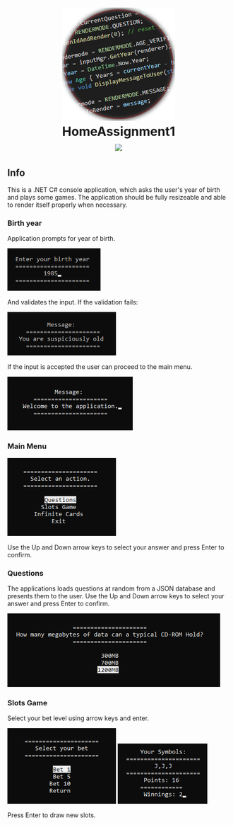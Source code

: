<h1 align="center">
	<img src="https://github.com/Chlorine-trifluoride/media/raw/master/random/testicon.png" width="256"/>
	<br/>
	HomeAssignment1
	<br/>
	<img src="https://github.com/Chlorine-trifluoride/HomeAssignment1/workflows/.NET%20Core/badge.svg"/>
</h1>

## Info

This is a .NET C# console application, which asks the user's year of birth and plays some games.
The application should be fully resizeable and able to render itself properly when necessary.

### Birth year
Application prompts for year of birth.

<img src="https://github.com/Chlorine-trifluoride/media/raw/master/random/image.png"/>

And validates the input.
If the validation fails:

<img src="https://github.com/Chlorine-trifluoride/media/raw/master/random/old.png"/>

If the input is accepted the user can proceed to the main menu.

<img src="https://github.com/Chlorine-trifluoride/media/raw/master/random/welcome.png"/>
<br/>

### Main Menu

<img src="https://github.com/Chlorine-trifluoride/media/raw/master/random/mainmenu.png"/>

Use the Up and Down arrow keys to select your answer and press Enter to confirm.

### Questions

The applications loads questions at random from a JSON database and presents them to the user.
Use the Up and Down arrow keys to select your answer and press Enter to confirm.

<img src="https://github.com/Chlorine-trifluoride/media/raw/master/random/megabytes.png"/>
<br/>

### Slots Game

Select your bet level using arrow keys and enter.

<img src="https://github.com/Chlorine-trifluoride/media/raw/master/random/bets.png"/>

<img src="https://github.com/Chlorine-trifluoride/media/raw/master/random/slots.png"/>

Press Enter to draw new slots.
